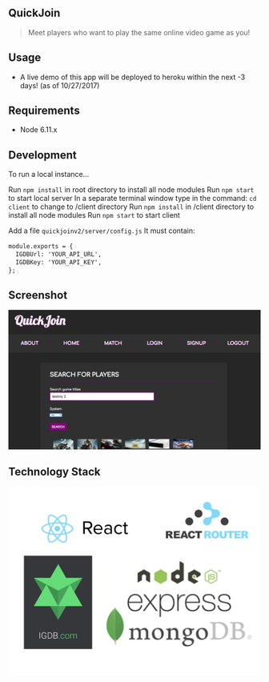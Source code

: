 ## QuickJoin

> Meet players who want to play the same online video game as you!

## Usage

- A live demo of this app will be deployed to heroku within the next -3 days! (as of 10/27/2017)

## Requirements

- Node 6.11.x

## Development

To run a local instance...

Run ```npm install``` in root directory to install all node modules
Run ```npm start``` to start local server
In a separate terminal window type in the command: ```cd client``` to change to /client directory
Run ```npm install``` in /client directory to install all node modules
Run ```npm start``` to start client

Add a file ```quickjoinv2/server/config.js``` It must contain: 
```
module.exports = {
  IGDBUrl: 'YOUR_API_URL',
  IGDBKey: 'YOUR_API_KEY',
};

```
## Screenshot

![](images/quickjoin.png?raw=true)

## Technology Stack

![](images/techstack.png?raw=true)
